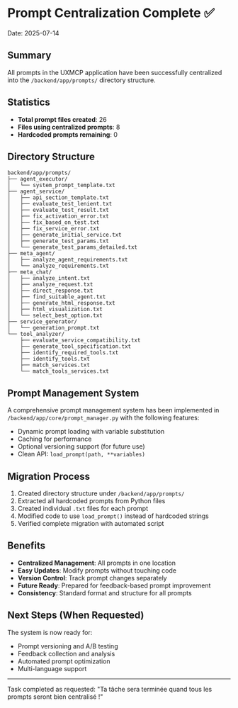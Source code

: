 # Prompt Centralization Complete ✅

Date: 2025-07-14

## Summary

All prompts in the UXMCP application have been successfully centralized into the `/backend/app/prompts/` directory structure.

## Statistics

- **Total prompt files created**: 26
- **Files using centralized prompts**: 8
- **Hardcoded prompts remaining**: 0

## Directory Structure

```
backend/app/prompts/
├── agent_executor/
│   └── system_prompt_template.txt
├── agent_service/
│   ├── api_section_template.txt
│   ├── evaluate_test_lenient.txt
│   ├── evaluate_test_result.txt
│   ├── fix_activation_error.txt
│   ├── fix_based_on_test.txt
│   ├── fix_service_error.txt
│   ├── generate_initial_service.txt
│   ├── generate_test_params.txt
│   └── generate_test_params_detailed.txt
├── meta_agent/
│   ├── analyze_agent_requirements.txt
│   └── analyze_requirements.txt
├── meta_chat/
│   ├── analyze_intent.txt
│   ├── analyze_request.txt
│   ├── direct_response.txt
│   ├── find_suitable_agent.txt
│   ├── generate_html_response.txt
│   ├── html_visualization.txt
│   └── select_best_option.txt
├── service_generator/
│   └── generation_prompt.txt
└── tool_analyzer/
    ├── evaluate_service_compatibility.txt
    ├── generate_tool_specification.txt
    ├── identify_required_tools.txt
    ├── identify_tools.txt
    ├── match_services.txt
    └── match_tools_services.txt
```

## Prompt Management System

A comprehensive prompt management system has been implemented in `/backend/app/core/prompt_manager.py` with the following features:

- Dynamic prompt loading with variable substitution
- Caching for performance
- Optional versioning support (for future use)
- Clean API: `load_prompt(path, **variables)`

## Migration Process

1. Created directory structure under `/backend/app/prompts/`
2. Extracted all hardcoded prompts from Python files
3. Created individual `.txt` files for each prompt
4. Modified code to use `load_prompt()` instead of hardcoded strings
5. Verified complete migration with automated script

## Benefits

- **Centralized Management**: All prompts in one location
- **Easy Updates**: Modify prompts without touching code
- **Version Control**: Track prompt changes separately
- **Future Ready**: Prepared for feedback-based prompt improvement
- **Consistency**: Standard format and structure for all prompts

## Next Steps (When Requested)

The system is now ready for:
- Prompt versioning and A/B testing
- Feedback collection and analysis
- Automated prompt optimization
- Multi-language support

---
Task completed as requested: "Ta tâche sera terminée quand tous les prompts seront bien centralisé !"